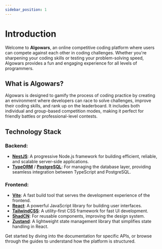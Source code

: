 ```yaml
---
sidebar_position: 1
---
```


# Introduction

Welcome to **Algowars**, an online competitive coding platform where users can compete against each other in coding challenges. Whether you're sharpening your coding skills or testing your problem-solving speed, Algowars provides a fun and engaging experience for all levels of programmers.

## What is Algowars?

Algowars is designed to gamify the process of coding practice by creating an environment where developers can race to solve challenges, improve their coding skills, and rank up on the leaderboard. It includes both individual and group-based competition modes, making it perfect for friendly battles or professional-level contests.

## Technology Stack

### Backend:

- **[NestJS](https://nestjs.com/)**: A progressive Node.js framework for building efficient, reliable, and scalable server-side applications.
- **[TypeORM](https://typeorm.io/)** / **[PostgreSQL](https://www.postgresql.org/)**: For managing the database layer, providing seamless integration between TypeScript and PostgreSQL.

### Frontend:

- **[Vite](https://vitejs.dev/)**: A fast build tool that serves the development experience of the frontend.
- **[React](https://react.dev/)**: A powerful JavaScript library for building user interfaces.
- **[TailwindCSS](https://tailwindcss.com/)**: A utility-first CSS framework for fast UI development.
- **[ShadCN](https://ui.shadcn.com/)**: For reusable components, improving the design system.
- **[Zustand](https://docs.pmnd.rs/zustand/getting-started/introduction)**: A lightweight state management library that simplifies state handling in React.

Get started by diving into the documentation for specific APIs, or browse through the guides to understand how the platform is structured.
